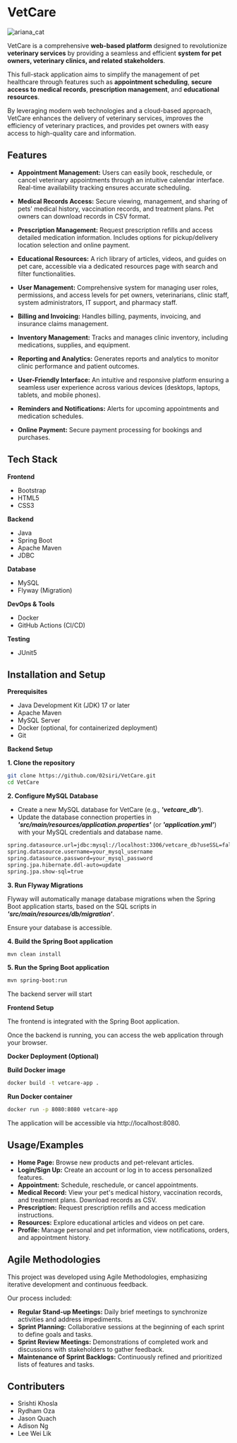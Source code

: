 
# VetCare

![ariana_cat](https://github.com/user-attachments/assets/9e0388ab-fd62-478e-8324-dabe44b361d6)

VetCare is a comprehensive **web-based platform** designed to revolutionize **veterinary services** by providing a seamless and efficient **system for pet owners, veterinary clinics, and related stakeholders**. 

This full-stack application aims to simplify the management of pet healthcare through features such as **appointment scheduling**, **secure access to medical records**, **prescription management**, and **educational resources**. 

By leveraging modern web technologies and a cloud-based approach, VetCare enhances the delivery of veterinary services, improves the efficiency of veterinary practices, and provides pet owners with easy access to high-quality care and information.




## Features

- **Appointment Management:** Users can easily book, reschedule, or cancel veterinary appointments through an intuitive calendar interface. Real-time availability tracking ensures accurate scheduling.

- **Medical Records Access:** Secure viewing, management, and sharing of pets' medical history, vaccination records, and treatment plans. Pet owners can download records in CSV format.

- **Prescription Management:** Request prescription refills and access detailed medication information. Includes options for pickup/delivery location selection and online payment.

- **Educational Resources:** A rich library of articles, videos, and guides on pet care, accessible via a dedicated resources page with search and filter functionalities.

- **User Management:** Comprehensive system for managing user roles, permissions, and access levels for pet owners, veterinarians, clinic staff, system administrators, IT support, and pharmacy staff.

- **Billing and Invoicing:** Handles billing, payments, invoicing, and insurance claims management.

- **Inventory Management:** Tracks and manages clinic inventory, including medications, supplies, and equipment.

- **Reporting and Analytics:** Generates reports and analytics to monitor clinic performance and patient outcomes.

- **User-Friendly Interface:** An intuitive and responsive platform ensuring a seamless user experience across various devices (desktops, laptops, tablets, and mobile phones).

- **Reminders and Notifications:** Alerts for upcoming appointments and medication schedules.

- **Online Payment:** Secure payment processing for bookings and purchases.
## Tech Stack
**Frontend**
- Bootstrap
- HTML5
- CSS3

**Backend**
- Java
- Spring Boot
- Apache Maven
- JDBC

**Database**
- MySQL
- Flyway (Migration)

**DevOps & Tools**
- Docker
- GitHub Actions (CI/CD)

**Testing**
- JUnit5
## Installation and Setup

**Prerequisites**

- Java Development Kit (JDK) 17 or later
- Apache Maven
- MySQL Server
- Docker (optional, for containerized deployment)
- Git

**Backend Setup** 

**1. Clone the repository**

```bash
git clone https://github.com/02siri/VetCare.git
cd VetCare
```

**2. Configure MySQL Database**

- Create a new MySQL database for VetCare (e.g., ***'vetcare_db'***).
- Update the database connection properties in ***'src/main/resources/application.properties'*** (or ***'application.yml'***) with your MySQL credentials and database name. 

```bash
spring.datasource.url=jdbc:mysql://localhost:3306/vetcare_db?useSSL=false&serverTimezone=UTC
spring.datasource.username=your_mysql_username
spring.datasource.password=your_mysql_password
spring.jpa.hibernate.ddl-auto=update
spring.jpa.show-sql=true
```
**3. Run Flyway Migrations** 

Flyway will automatically manage database migrations when the Spring Boot application starts, based on the SQL scripts in ***'src/main/resources/db/migration'***. 

Ensure your database is accessible.

**4. Build the Spring Boot application**

```bash
mvn clean install
```

**5. Run the Spring Boot application**

```bash
mvn spring-boot:run
```

The backend server will start

**Frontend Setup**

The frontend is integrated with the Spring Boot application. 

Once the backend is running, you can access the web application through your browser.

**Docker Deployment (Optional)**

**Build Docker image**
```bash
docker build -t vetcare-app .
```

**Run Docker container**

```bash
docker run -p 8080:8080 vetcare-app
```
The application will be accessible via http://localhost:8080.

    
## Usage/Examples
- **Home Page:** Browse new products and pet-relevant articles.
- **Login/Sign Up:** Create an account or log in to access personalized features.
- **Appointment:** Schedule, reschedule, or cancel appointments.
- **Medical Record:** View your pet's medical history, vaccination records, and treatment plans. Download records as CSV.
- **Prescription:** Request prescription refills and access medication instructions.
- **Resources:** Explore educational articles and videos on pet care.
- **Profile:** Manage personal and pet information, view notifications, orders, and appointment history.
## Agile Methodologies
This project was developed using Agile Methodologies, emphasizing iterative development and continuous feedback. 

Our process included:
- **Regular Stand-up Meetings:** Daily brief meetings to synchronize activities and address impediments.
- **Sprint Planning:** Collaborative sessions at the beginning of each sprint to define goals and tasks.
- **Sprint Review Meetings:** Demonstrations of completed work and discussions with stakeholders to gather feedback.
- **Maintenance of Sprint Backlogs:** Continuously refined and prioritized lists of features and tasks.
## Contributers

- Srishti Khosla
- Rydham Oza
- Jason Quach
- Adison Ng
- Lee Wei Lik


